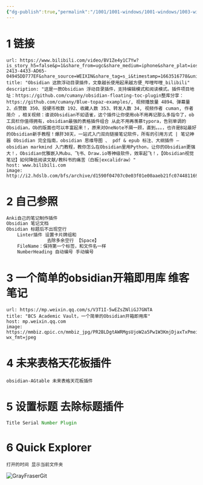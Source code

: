 ```yaml
---
{"dg-publish":true,"permalink":"/1001/1001-windows/1001-windows/1003-windows-obsidian/1004-windows-obsidian/","dgPassFrontmatter":true}
---
```



# 1 链接

```cardlink
url: https://www.bilibili.com/video/BV1Ze4y1C7Yw?is_story_h5=false&p=1&share_from=ugc&share_medium=iphone&share_plat=ios&share_session_id=F0FABFF8-2413-4433-AD65-04945DD777EF&share_source=WEIXIN&share_tag=s_i&timestamp=1663516778&unique_k=N5EzYiM
title: "Obsidian 这款浮动目录插件，文章越长使用起来越方便_哔哩哔哩_bilibili"
description: "这是一款Obsidian 浮动目录插件，支持编辑模式和阅读模式。插件项目地址：https://github.com/cumany/obsidian-floating-toc-plugin整库分享：https://github.com/cumany/Blue-topaz-examples/, 视频播放量 4894、弹幕量 2、点赞数 350、投硬币枚数 192、收藏人数 353、转发人数 34, 视频作者 cuman, 作者简介 ，相关视频：谁说Obsidian不如语雀，这个插件让你使用ob不用再记那么多指令了，ob工具栏你值得拥有，obsidian最强的表格插件组合 从此不用再羡慕typora，告别单调的Obsidian，Ob的版面也可以丰富起来！，原来对OneNote不屑一顾，直到。。。，也许是B站最好的Obsidian新手教程！爆肝30天，一站式入门双向链接笔记软件，所有的引用方式 | 笔记神器 Obsidian 完全指南，obsidian 思维导图 、 pdf & epub 标注、大纲插件 — obsidian markmind 入门教程，教你怎么在Obsidian里用Python，让你的Obsidian更强大！，Obsidian优雅嵌入Mubu、飞书、Draw.io等神级软件，效率起飞！，【Obsidian视觉笔记】如何降低阅读文献/教科书的痛苦（白板|excalidraw）"
host: www.bilibili.com
image: http://i2.hdslb.com/bfs/archive/d1590f04707c0e03f01e00aaeb21fc0744811691.jpg
```

# 2 自己参照

```java
Anki自己的笔记制作插件
Obsidian 笔记文档
Obsidian 标题后不出现空行 
	Linter插件 设置卡片牌组和
	           去除多余空行 【Space】
	FileName：保持第一个标签，和文件名一样
    NumberHeading 自动编号 手动编号
```

# 3 一个简单的obsidian开箱即用库 维客笔记

```cardlink
url: https://mp.weixin.qq.com/s/V3T1I-5wEZsZNliGJ7GNTA
title: "BCS Academic Vault，一个简单的Obsidian开箱即用库"
host: mp.weixin.qq.com
image: https://mmbiz.qpic.cn/mmbiz_jpg/PR2BLDgtAWRMgsUjoW2a5Pw1W3KmjDjaxTxPmeibZ71aVB6Q6D53tgBNODedn6LneBXiab0yBVMnGh4bZw1R5zOA/0?wx_fmt=jpeg
```

# 4 未来表格天花板插件

```
obsidian-AGtable 未来表格天花板插件
```

# 5 设置标题 去除标题插件

```javascript
Title Serial Number Plugin
```

# 6 Quick Explorer

```
打开的时间 显示当前文件夹
```

![GrayFraserGit](https://grayfraserpic.oss-accelerate.aliyuncs.com/PersonPic/20250101/a335701259ef38e466b25d44328269d5_MD5.png)
